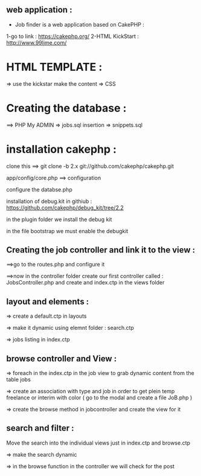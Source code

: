 ## web application :

* Job finder is a web application based on CakePHP :

1-go to link : https://cakephp.org/
2-HTML KickStart : http://www.99lime.com/

# HTML TEMPLATE : 
=> use the kickstar make the content 
=> CSS 

# Creating the database : 

==> PHP My ADMIN => jobs.sql
insertion => snippets.sql

# installation cakephp :

clone this ==> git clone -b 2.x git://github.com/cakephp/cakephp.git

app/config/core.php ==> configuration

configure the databse.php

installation of debug.kit in githiub : https://github.com/cakephp/debug_kit/tree/2.2


in the plugin folder we install the debug kit 

in the file bootstrap we must enable the debugkit

## Creating the job controller and link it to the view :

==>go to the routes.php and configure it 

==>now in the controller folder create our first controller called : JobsController.php and create and index.ctp in the views folder

## layout and elements :

=> create a default.ctp in layouts 

=> make it dynamic using elemnt folder : search.ctp

=> jobs listing in index.ctp 

## browse controller and View : 

=> foreach in the index.ctp in the job view to grab dynamic content from the table jobs

=> create an association with type and job in order to get plein temp freelance or interim with color ( go to the modal and create a file JoB.php
)

=> create the browse method in jobcontroller and create the view for it

## search and filter : 

Move the search into the individual views just in index.ctp and browse.ctp

=> make the search dynamic

=> in the browse function in the controller we will check for the post
